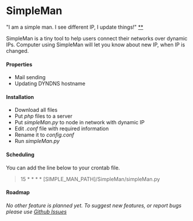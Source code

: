 # SimpleMan

"I am a simple man. I see different IP, I update things!" [**](http://knowyourmeme.com/memes/i-m-a-simple-man) 

SimpleMan is a tiny tool to help users connect their networks over dynamic IPs. Computer using SimpleMan will let you know about new IP, when IP is changed.

#### Properties

  - Mail sending
  - Updating DYNDNS hostname

#### Installation

  - Download all files
  - Put _php_ files to a server
  - Put _simpleMan.py_ to node in network with dynamic IP
  - Edit _.conf_ file with required information
  - Rename it to _config.conf_
  - Run _simpleMan.py_

#### Scheduling

You can add the line below to your crontab file.

> 15 * * * * [SIMPLE_MAN_PATH]/SimpleMan/simpleMan.py

#### Roadmap

_No other feature is planned yet. To suggest new features, or report bugs please use [Github Issues](https://github.com/GarageGroup/SimpleMan/issues)_

